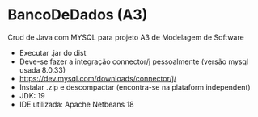 # BancoDeDados (A3)
 
Crud de Java com MYSQL para projeto A3 de Modelagem de Software 
* Executar .jar do dist
* Deve-se fazer a integração connector/j pessoalmente (versão mysql usada 8.0.33)
* https://dev.mysql.com/downloads/connector/j/ 
* Instalar .zip e descompactar (encontra-se na plataform independent)
* JDK: 19
* IDE utilizada: Apache Netbeans 18
